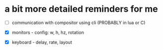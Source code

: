 # a bit more detailed reminders for me

- [ ] communication with compositor using cli (PROBABLY in lua or C)

- [x] monitors - config: w, h, hz, rotation
- [x] keyboard - delay, rate, layout
